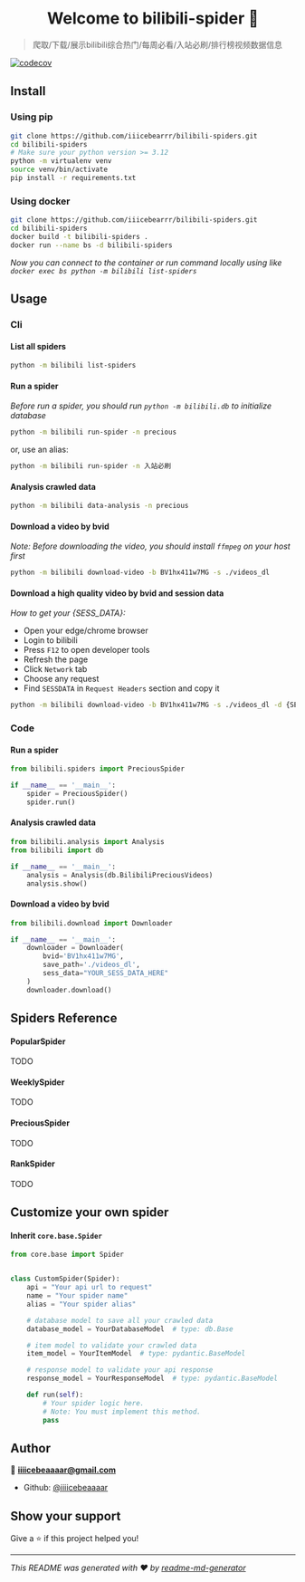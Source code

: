 <h1 align="center">Welcome to bilibili-spider 👋</h1>
<p>
</p>

> 爬取/下载/展示bilibili综合热门/每周必看/入站必刷/排行榜视频数据信息

[![codecov](https://codecov.io/github/iiicebearrr/bilibili-spiders/graph/badge.svg?token=7OysUawUSl)](https://codecov.io/github/iiicebearrr/bilibili-spiders)

## Install

### Using pip

```sh
git clone https://github.com/iiicebearrr/bilibili-spiders.git 
cd bilibili-spiders
# Make sure your python version >= 3.12
python -m virtualenv venv
source venv/bin/activate
pip install -r requirements.txt
```

### Using docker

```sh
git clone https://github.com/iiicebearrr/bilibili-spiders.git 
cd bilibili-spiders
docker build -t bilibili-spiders .
docker run --name bs -d bilibili-spiders
```

*Now you can connect to the container or run command locally using
like `docker exec bs python -m bilibili list-spiders`*

## Usage

### Cli

#### List all spiders

```sh
python -m bilibili list-spiders
```

#### Run a spider

*Before run a spider, you should run `python -m bilibili.db` to initialize database*

```sh
python -m bilibili run-spider -n precious
```

or, use an alias:

```sh
python -m bilibili run-spider -n 入站必刷
```

#### Analysis crawled data

```sh
python -m bilibili data-analysis -n precious
```

#### Download a video by bvid

*Note: Before downloading the video, you should install `ffmpeg` on your host first*

```sh
python -m bilibili download-video -b BV1hx411w7MG -s ./videos_dl
```

#### Download a high quality video by bvid and session data

*How to get your {SESS_DATA}:*

- Open your edge/chrome browser
- Login to bilibili
- Press `F12` to open developer tools
- Refresh the page
- Click `Network` tab
- Choose any request
- Find `SESSDATA` in `Request Headers` section and copy it

```sh
python -m bilibili download-video -b BV1hx411w7MG -s ./videos_dl -d {SESS_DATA}
```

### Code

#### Run a spider

```python
from bilibili.spiders import PreciousSpider

if __name__ == '__main__':
    spider = PreciousSpider()
    spider.run()
```

#### Analysis crawled data

```python
from bilibili.analysis import Analysis
from bilibili import db

if __name__ == '__main__':
    analysis = Analysis(db.BilibiliPreciousVideos)
    analysis.show()
```

#### Download a video by bvid

```python
from bilibili.download import Downloader

if __name__ == '__main__':
    downloader = Downloader(
        bvid='BV1hx411w7MG',
        save_path='./videos_dl',
        sess_data="YOUR_SESS_DATA_HERE"
    )
    downloader.download()
```

## Spiders Reference

#### PopularSpider

TODO

#### WeeklySpider

TODO

#### PreciousSpider

TODO

#### RankSpider

TODO

## Customize your own spider

#### Inherit `core.base.Spider`

```python
from core.base import Spider


class CustomSpider(Spider):
    api = "Your api url to request"
    name = "Your spider name"
    alias = "Your spider alias"

    # database model to save all your crawled data
    database_model = YourDatabaseModel  # type: db.Base

    # item model to validate your crawled data
    item_model = YourItemModel  # type: pydantic.BaseModel

    # response model to validate your api response
    response_model = YourResponseModel  # type: pydantic.BaseModel

    def run(self):
        # Your spider logic here.
        # Note: You must implement this method.
        pass

```

## Author

👤 **iiiicebeaaaar@gmail.com**

* Github: [@iiiicebeaaaar](https://github.com/iiiicebeaaaar)

## Show your support

Give a ⭐️ if this project helped you!

***
_This README was generated with ❤️ by [readme-md-generator](https://github.com/kefranabg/readme-md-generator)_
